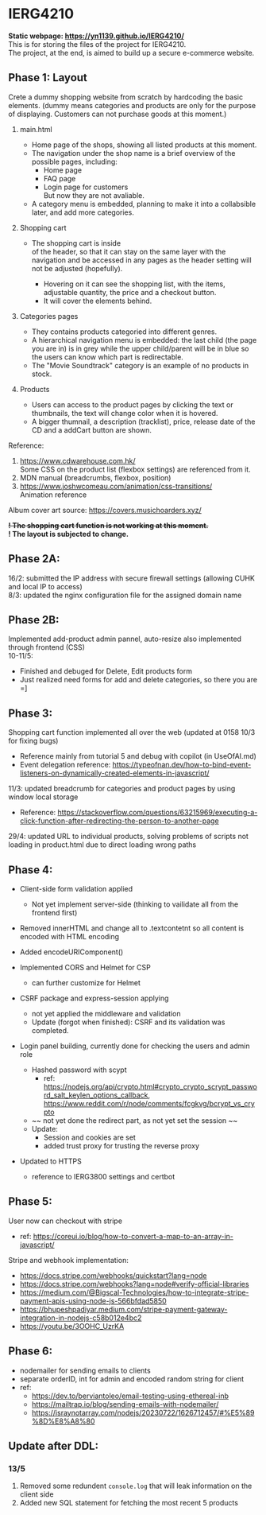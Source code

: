 # IERG4210

**Static webpage: https://yn1139.github.io/IERG4210/** \
This is for storing the files of the project for IERG4210.  
The project, at the end, is aimed to build up a secure e-commerce website.

## Phase 1: Layout

Crete a dummy shopping website from scratch by hardcoding the basic elements. (dummy means categories and products are only for the purpose of displaying. Customers can not purchase goods at this moment.)

1. main.html

   - Home page of the shops, showing all listed products at this moment.
   - The navigation under the shop name is a brief overview of the possible pages, including:
     - Home page
     - FAQ page
     - Login page for customers\
       But now they are not avaliable.
   - A category menu is embedded, planning to make it into a collabsible later, and add more categories.

2. Shopping cart

   - The shopping cart is inside <nav> of the header, so that it can stay on the same layer with the navigation and be accessed in any pages as the header setting will not be adjusted (hopefully).
     - Hovering on it can see the shopping list, with the items, adjustable quantity, the price and a checkout button.
     - It will cover the elements behind.

3. Categories pages

   - They contains products categoried into different genres.
   - A hierarchical navigation menu is embedded: the last child (the page you are in) is in grey while the upper child/parent will be in blue so the users can know which part is redirectable.
   - The "Movie Soundtrack" category is an example of no products in stock.

4. Products
   - Users can access to the product pages by clicking the text or thumbnails, the text will change color when it is hovered.
   - A bigger thumnail, a description (tracklist), price, release date of the CD and a addCart button are shown.

Reference:

1. https://www.cdwarehouse.com.hk/ \
   Some CSS on the product list (flexbox settings) are referenced from it.
2. MDN manual (breadcrumbs, flexbox, position)
3. https://www.joshwcomeau.com/animation/css-transitions/ \
   Animation reference

Album cover art source: https://covers.musichoarders.xyz/

~~**! The shopping cart function is not working at this moment.**~~\
**! The layout is subjected to change.**

## Phase 2A:

16/2: submitted the IP address with secure firewall settings (allowing CUHK and local IP to access) \
8/3: updated the nginx configuration file for the assigned domain name

## Phase 2B:

Implemented add-product admin pannel, auto-resize also implemented through frontend (CSS) \
10-11/5:

- Finished and debuged for Delete, Edit products form
- Just realized need forms for add and delete categories, so there you are =]

## Phase 3:

Shopping cart function implemented all over the web (updated at 0158 10/3 for fixing bugs)

- Reference mainly from tutorial 5 and debug with copilot (in UseOfAI.md)
- Event delegation reference: https://typeofnan.dev/how-to-bind-event-listeners-on-dynamically-created-elements-in-javascript/

11/3: updated breadcrumb for categories and product pages by using window local storage

- Reference: https://stackoverflow.com/questions/63215969/executing-a-click-function-after-redirecting-the-person-to-another-page

29/4: updated URL to individual products, solving problems of scripts not loading in product.html due to direct loading wrong paths

## Phase 4:

- Client-side form validation applied
  - Not yet implement server-side (thinking to vailidate all from the frontend first)
- Removed innerHTML and change all to .textcontetnt so all content is encoded with HTML encoding
- Added encodeURIComponent()
- Implemented CORS and Helmet for CSP
  - can further customize for Helmet
- CSRF package and express-session applying

  - not yet applied the middleware and validation
  - Update (forgot when finished): CSRF and its validation was completed.

- Login panel building, currently done for checking the users and admin role
  - Hashed password with scypt
    - ref: https://nodejs.org/api/crypto.html#crypto_crypto_scrypt_password_salt_keylen_options_callback, https://www.reddit.com/r/node/comments/fcgkvg/bcrypt_vs_crypto
  - ~~ not yet done the redirect part, as not yet set the session ~~
  - Update:
    - Session and cookies are set
    - added trust proxy for trusting the reverse proxy
- Updated to HTTPS
  - reference to IERG3800 settings and certbot

## Phase 5:

User now can checkout with stripe

- ref: https://coreui.io/blog/how-to-convert-a-map-to-an-array-in-javascript/

Stripe and webhook implementation:

- https://docs.stripe.com/webhooks/quickstart?lang=node
- https://docs.stripe.com/webhooks?lang=node#verify-official-libraries
- https://medium.com/@Bigscal-Technologies/how-to-integrate-stripe-payment-apis-using-node-js-566bfdad5850
- https://bhupeshpadiyar.medium.com/stripe-payment-gateway-integration-in-nodejs-c58b012e4bc2
- https://youtu.be/3OOHC_UzrKA

## Phase 6:

- nodemailer for sending emails to clients
- separate orderID, int for admin and encoded random string for client
- ref:
  - https://dev.to/berviantoleo/email-testing-using-ethereal-inb
  - https://mailtrap.io/blog/sending-emails-with-nodemailer/
  - https://israynotarray.com/nodejs/20230722/1626712457/#%E5%89%8D%E8%A8%80

## Update after DDL:

### 13/5

1. Removed some redundent `console.log` that will leak information on the client side
2. Added new SQL statement for fetching the most recent 5 products
